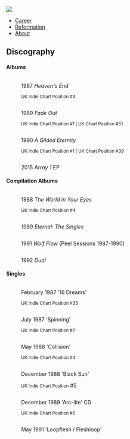 <img src="https://upload.wikimedia.org/wikipedia/commons/thumb/f/f1/Loop_%281989%29.jpg/559px-Loop_%281989%29.jpg">

<ul class="nav">
 <li><a href="career">	Career</a></li>
 <li><a href="reformation">	Reformation</a></li>
 <li><a href="index">	About</a></li>
 </ul>

<h2>Discography</h2>

<h4>Albums</h4>


<figure>
 <img href="#">
 <p>1987	<i>Heaven's End</i></p>	
 <p><small>UK Indie Chart Position #4</small></p>	
</figure>
<figure>
 <img href="#">
<p>1989	<i>Fade Out</i></p>
 <p><small>UK Indie Chart Position #1 |	UK Chart Position #51</small></p>
</figure>
<figure>
 <img href="#">
<p>1990	<i>A Gilded Eternity</i></p>	
 <p><small>UK Indie Chart Position #1	| UK Chart Position #39</small></p>
</figure>
<figure>
 <img href="#">
 <p>2015	<i>Array 1</i> EP</p>	
</figure>

<h4>Compilation Albums</h4>

<figure>
<img href="#">
<p>1988	<i>The World in Your Eyes</i></p> 
 <p><small>UK Indie Chart Position	#4</small></p>
</figure>

<figure>
<img href="#">
 <p>1989	<i>Eternal: The Singles</i></p> 	
</figure>

<figure>
<img href="#">
 <p>1991	<i>Wolf Flow</i> (Peel Sessions 1987-1990)</p>	
</figure>

<figure>
<img href="#">
 <p>1992	<i>Dual</i></p>
</figure>

<h4>Singles</h4>

<figure>
<img href="#">
<figcaption class="figure__caption">
 <p>February	1987	'16 Dreams'</p>
 <p><small>UK Indie Chart Position #35</small></p>
</figcaption>
</figure>

<figure>
<img href="#">
 <p>July	1987	'Spinning'</p>	
 <p><small>UK Indie Chart Position #7</small></p>
</figure>

<figure>
<img href="#">
 <p>May	1988	'Collision'</p>	
 <p><small>UK Indie Chart Position #4</small></p>
</figure>

<figure>
<img href="#">
 <p>December	1988	'Black Sun'</p>	
 <p><small>UK Indie Chart Position</small> #5</p>
</figure>

<figure>
<img href="#">
 <p>December	1989	'Arc-lite'	CD</p>	
<p><small>UK Indie Chart Position #6</small></p>
</figure>

<figure>
<img href="#">
 <p>May	1991	'Loopflesh / Fleshloop'</p>	
</figure>

